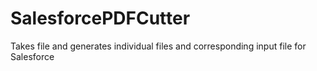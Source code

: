 # SalesforcePDFCutter
Takes file and generates individual files and corresponding input file for Salesforce

